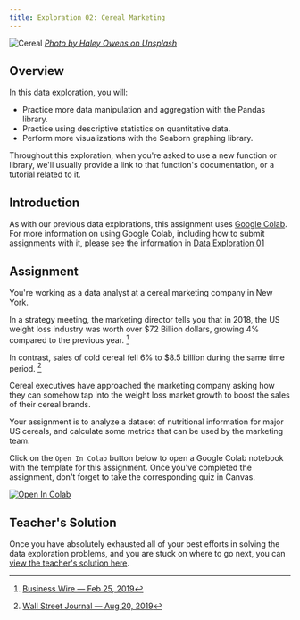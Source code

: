 ```yaml
---
title: Exploration 02: Cereal Marketing
---
```


![Cereal]({{URLROOT}}/shared/img/cereal.jpg)
*[Photo by Haley Owens on Unsplash](https://unsplash.com/photos/QdwrSyJV3_4)*

## Overview

In this data exploration, you will:

* Practice more data manipulation and aggregation with the Pandas library.
* Practice using descriptive statistics on quantitative data.
* Perform more visualizations with the Seaborn graphing library.

Throughout this exploration, when you're asked to use a new function or library, we'll usually provide a link to that function's documentation, or a tutorial related to it.

## Introduction

As with our previous data explorations, this assignment uses [Google Colab](http://colab.research.google.com). For more information on using Google Colab, including how to submit assignments with it, please see the information in [Data Exploration 01](./exploration-01.html) 

## Assignment

You're working as a data analyst at a cereal marketing company in New York. 

In a strategy meeting, the marketing director tells you that in 2018, the US weight loss industry was worth over $72 Billion dollars, growing 4% compared to the previous year. [^1] 

In contrast, sales of cold cereal fell 6% to $8.5 billion during the same time period. [^2]

Cereal executives have approached the marketing company asking how they can somehow tap into the weight loss market growth to boost the sales of their cereal brands.

Your assignment is to analyze a dataset of nutritional information for major US cereals, and calculate some metrics that can be used by the marketing team.

Click on the `Open In Colab` button below to open a Google Colab notebook with the template for this assignment. Once you've completed the assignment, don't forget to take the corresponding quiz in Canvas. 

[![Open In Colab](https://colab.research.google.com/assets/colab-badge.svg)](https://colab.research.google.com/github/byui-cse/cse450-course/blob/master/notebooks/Exploration_02.ipynb)

## Teacher's Solution

Once you have absolutely exhausted all of your best efforts in solving the data exploration problems, and you are stuck on where to go next, you can [view the teacher's solution here](https://github.com/byui-cse/cse450-course/blob/master/notebooks/Exploration_02_Solved.ipynb).


[^1]: [Business Wire — Feb 25, 2019](https://www.businesswire.com/news/home/20190225005455/en/72-Billion-Weight-Loss-Diet-Control-Market)

[^2]: [Wall Street Journal — Aug 20, 2019](https://www.wsj.com/articles/cereal-makers-try-again-to-jump-start-stale-sales-11566293404)